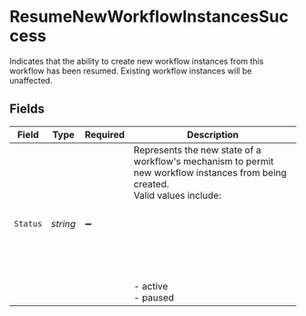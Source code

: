 # ResumeNewWorkflowInstancesSuccess

Indicates that the ability to create new workflow instances from this workflow has been resumed.
Existing workflow instances will be unaffected.



## Fields

| Field                                                                                                                                                       | Type                                                                                                                                                        | Required                                                                                                                                                    | Description                                                                                                                                                 |
| ----------------------------------------------------------------------------------------------------------------------------------------------------------- | ----------------------------------------------------------------------------------------------------------------------------------------------------------- | ----------------------------------------------------------------------------------------------------------------------------------------------------------- | ----------------------------------------------------------------------------------------------------------------------------------------------------------- |
| `Status`                                                                                                                                                    | *string*                                                                                                                                                    | :heavy_minus_sign:                                                                                                                                          | Represents the new state of a workflow's mechanism to permit new workflow instances from being created.<br/>Valid values include:<br/><br/><br/><br/><br/><br/><br/><br/>  - active<br/>  - paused<br/> |
